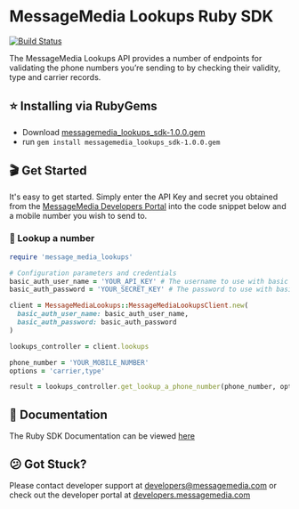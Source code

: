 # MessageMedia Lookups Ruby SDK
[![Build Status](https://travis-ci.org/messagemedia/lookups-ruby-sdk.svg?branch=master)](https://travis-ci.org/messagemedia/lookups-ruby-sdk)

The MessageMedia Lookups API provides a number of endpoints for validating the phone numbers you’re sending to by checking their validity, type and carrier records.

## ⭐️ Installing via RubyGems
* Download [messagemedia_lookups_sdk-1.0.0.gem](https://github.com/messagemedia/lookups-ruby-sdk/releases/download/1.0.0/message_media_lookups-1.0.0.gem)
* run `gem install messagemedia_lookups_sdk-1.0.0.gem`


## 🎬 Get Started
It's easy to get started. Simply enter the API Key and secret you obtained from the [MessageMedia Developers Portal](https://developers.messagemedia.com) into the code snippet below and a mobile number you wish to send to.

### 👀 Lookup a number
```ruby
require 'message_media_lookups'

# Configuration parameters and credentials
basic_auth_user_name = 'YOUR_API_KEY' # The username to use with basic authentication
basic_auth_password = 'YOUR_SECRET_KEY' # The password to use with basic authentication

client = MessageMediaLookups::MessageMediaLookupsClient.new(
  basic_auth_user_name: basic_auth_user_name,
  basic_auth_password: basic_auth_password
)

lookups_controller = client.lookups

phone_number = 'YOUR_MOBILE_NUMBER'
options = 'carrier,type'

result = lookups_controller.get_lookup_a_phone_number(phone_number, options)
```

## 📕 Documentation
The Ruby SDK Documentation can be viewed [here](DOCUMENTATION.md)

## 😕 Got Stuck?
Please contact developer support at developers@messagemedia.com or check out the developer portal at [developers.messagemedia.com](https://developers.messagemedia.com/)
